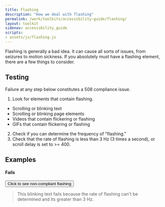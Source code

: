 ```yaml
---
title: Flashing
description: "How we deal with flashing"
permalink: /work/toolkits/accessibility-guide/flashing/
layout: toolkit
sidenav: accessibility_guide
scripts:
- assets/js/flashing.js
---
```

Flashing is generally a bad idea. It can cause all sorts of issues, from seizures to motion sickness. If you absolutely must have a flashing element, there are a few things to consider.

## Testing

Failure at any step below constitutes a 508 compliance issue.

1. Look for elements that contain flashing.
  * Scrolling or blinking text
  * Scrolling or blinking page elements
  * Videos that contain flickering or flashing
  * GIFs that contain flickering or flashing
2. Check if you can determine the frequency of "flashing."
3. Check that the rate of flashing is less than 3 Hz (3 times a second), or scroll delay is set to >= 400.

## Examples

#### Fails
<button type='button' id='blinkbutton'>Click to see non-compliant flashing</button>
<span class='blink' style='display:none;'>This text is blinking</span>

> This blinking text fails because the rate of flashing can't be determined and its greater than 3 Hz.
